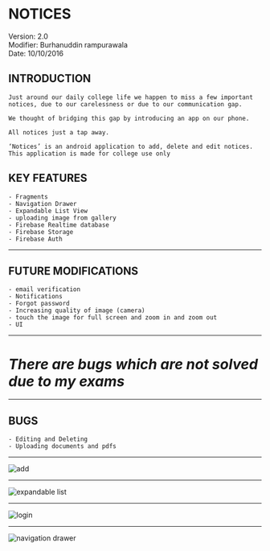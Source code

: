 
# NOTICES  

Version: 2.0  
Modifier: Burhanuddin rampurawala  
Date: 10/10/2016  


## INTRODUCTION

```
Just around our daily college life we happen to miss a few important notices, due to our carelessness or due to our communication gap.  

We thought of bridging this gap by introducing an app on our phone.  

All notices just a tap away.  

‘Notices’ is an android application to add, delete and edit notices. This application is made for college use only
 ```


## KEY FEATURES
```
- Fragments
- Navigation Drawer
- Expandable List View
- uploading image from gallery
- Firebase Realtime database
- Firebase Storage
- Firebase Auth
```   
 ___
 
## FUTURE MODIFICATIONS 
```
- email verification  
- Notifications
- Forgot password
- Increasing quality of image (camera)
- touch the image for full screen and zoom in and zoom out
- UI
```
 ___ 
 # **_There are bugs which are not solved due to my exams_**
 ___
 ## BUGS
 ```
 - Editing and Deleting
 - Uploading documents and pdfs
 ```
  ___
![add](https://cloud.githubusercontent.com/assets/20016255/25801839/25ea6588-340d-11e7-9817-e0708fea34a7.png)
 ___
![expandable list](https://cloud.githubusercontent.com/assets/20016255/25801846/2c8b2094-340d-11e7-8c40-cfb6e2239742.png)
 ___
![login](https://cloud.githubusercontent.com/assets/20016255/25801848/301dc414-340d-11e7-91a4-56b7be6a518b.png)
 ___
![navigation drawer](https://cloud.githubusercontent.com/assets/20016255/25801850/32efd3a8-340d-11e7-9eec-b1195ff10914.png)
